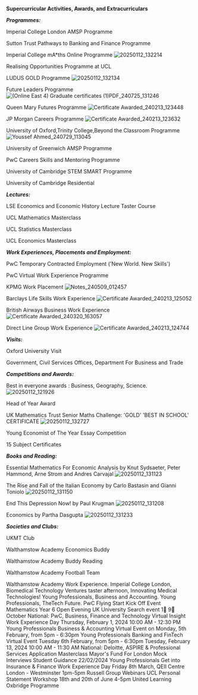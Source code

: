 **Supercurricular Activities, Awards, and Extracurriculars**

***Programmes:***

Imperial College London AMSP Programme

Sutton Trust Pathways to Banking and Finance Programme

Imperial College mA*ths Online Programme
![20250112_132214](https://github.com/user-attachments/assets/c0cb5831-949a-4bd9-b259-6a2a0f6501fd)

Realising Opportunities Programme at UCL

LUDUS GOLD Programme
![20250112_132134](https://github.com/user-attachments/assets/9bc51f8b-5c4b-46ec-bbfe-fa1e996c91fc)

Future Leaders Programme
![(Online East 4) Graduate certificates (1)PDF_240725_131246](https://github.com/user-attachments/assets/0f5f8aaf-4543-4423-b6be-cebdbe2b3f05)

Queen Mary Futures Programme
![Certificate Awarded_240213_123448](https://github.com/user-attachments/assets/a4b49941-600e-4364-9fd8-11ff5a420be7)

JP Morgan Careers Programme
![Certificate Awarded_240213_123632](https://github.com/user-attachments/assets/32c36641-2f53-45cd-aa27-e34828ed7245)

University of Oxford,Trinity College,Beyond the Classroom  Programme
![Youssef Ahmed_240729_113045](https://github.com/user-attachments/assets/078e7f2c-4188-4b2a-8951-3433633075fe)

University of Greenwich AMSP Programme

PwC Careers Skills and Mentoring Programme 

University of Cambridge STEM SMART Programme

University of Cambridge Residential





***Lectures:***

LSE Economics and Economic History Lecture Taster Course

UCL Mathematics Masterclass

UCL Statistics Masterclass

UCL Economics Masterclass





***Work Experiences, Placements and Employment:***

PwC Temporary Contracted Employment ('New World. New Skills')

PwC Virtual Work Experience Programme

KPMG Work Placement
![Notes_240509_012457](https://github.com/user-attachments/assets/ce478cd8-d207-48c8-a194-9d9e4b08ea5b)

Barclays Life Skills Work Experience
![Certificate Awarded_240213_125052](https://github.com/user-attachments/assets/7367c11a-9ca1-47d0-b3a9-b9ae476fd24b)

British Airways Business Work Experience
![Certificate Awarded_240320_163057](https://github.com/user-attachments/assets/9c4ed345-4016-4c40-ba7f-0964be0c418a)

Direct Line Group Work Experience
![Certificate Awarded_240213_124744](https://github.com/user-attachments/assets/30ebfdb1-d555-4972-bb39-039490321ace)





***Visits:***

Oxford University Visit

Government, Civil Services Offices, Department For Business and Trade





***Competitions and Awards:***

Best in everyone awards : Business, Geography, Science.
![20250112_121926](https://github.com/user-attachments/assets/92e7140a-f526-44f9-a902-4f95aef45c12)

Head of Year Award

UK Mathematics Trust Senior Maths Challenge: 'GOLD' 'BEST IN SCHOOL' CERTIFICATE
![20250112_132727](https://github.com/user-attachments/assets/66361f7d-695e-4f4a-83f2-8d6d36923c0b)

Young Economist of The Year Essay Competition

15 Subject Certificates




***Books and Reading:***

Essential Mathematics For Economic Analysis by Knut Sydsaeter, Peter Hammond, Arne Strom and Andres Carvajal
![20250112_131123](https://github.com/user-attachments/assets/0ed73ede-4284-41e1-acd0-5643987d65cc)

The Rise and Fall of the Italian Economy by Carlo Bastasin and Gianni Toniolo
![20250112_131150](https://github.com/user-attachments/assets/426a0fe5-2c03-4174-b0e9-06cbc6c880b0)

End This Depression Now! by Paul Krugman
![20250112_131208](https://github.com/user-attachments/assets/2bf2bb85-992c-4cd8-aa1b-ce8487064629)


Economics by Partha Dasgupta
![20250112_131233](https://github.com/user-attachments/assets/7fe2f71f-c44c-4477-b3a6-81d2c3f61144)




***Societies and Clubs:***

UKMT Club

Walthamstow Academy Economics Buddy

Walthamstow Academy Buddy Reading

Walthamstow Academy Football Team




































Walthamstow Academy Work Experience.
Imperial College London, Biomedical Technology Ventures taster afternoon, Innovating Medical Technologies!
Young Professionals, Business and Accounting.
Young Professionals, TheTech Future.
PwC Flying Start Kick Off Event
Mathematics Year 6 Open Evening
UK University Search event 1⃣ 9⃣ October
National: PwC, Business, Finance and Technology Virtual Insight Work Experience Day  Thursday, February 1, 2024 10:00 AM - 12:30 PM
Young Professionals Business & Accounting Virtual Event on Monday, 5th February, from 5pm - 6:30pm
Young Professionals Banking and FinTech Virtual Event Tuesday 6th February, from 5pm - 6:30pm 
Tuesday, February 13, 2024 10:00 AM - 11:30 AM National: Deloitte, ASPIRE & Professional Services Application Masterclass
Mayor's Fund For London Mock Interviews Student Guidance 22/02/2024
Young Professionals Get into Insurance & Finance Work Experience Day 
Friday 8th March, QEII Centre London - Westminster 1pm-5pm
Russell Group Webinars
UCL Personal Statement Workshop 18th and 20th of June 4-5pm
United Learning Oxbridge Programme

